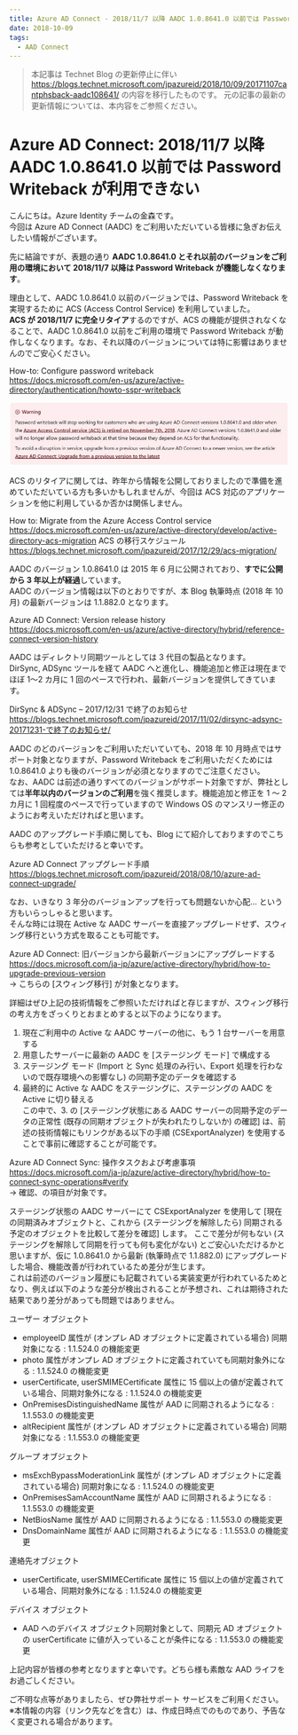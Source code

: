 ```yaml
---
title: Azure AD Connect - 2018/11/7 以降 AADC 1.0.8641.0 以前では Password Writeback が利用できない
date: 2018-10-09
tags:
  - AAD Connect
---
```


> 本記事は Technet Blog の更新停止に伴い https://blogs.technet.microsoft.com/jpazureid/2018/10/09/20171107cantphsback-aadc108641/ の内容を移行したものです。
> 元の記事の最新の更新情報については、本内容をご参照ください。

# Azure AD Connect: 2018/11/7 以降 AADC 1.0.8641.0 以前では Password Writeback が利用できない

こんにちは。Azure Identity チームの金森です。  
今回は Azure AD Connect (AADC) をご利用いただいている皆様に急ぎお伝えしたい情報がございます。  

先に結論ですが、表題の通り **AADC 1.0.8641.0 とそれ以前のバージョンをご利用の環境において 2018/11/7 以降は  Password Writeback が機能しなくなります**。

理由として、AADC 1.0.8641.0 以前のバージョンでは、Password Writeback を実現するために ACS (Access Control Service) を利用していました。  
**ACS が 2018/11/7 に完全リタイア**するのですが、ACS の機能が提供されなくなることで、AADC 1.0.8641.0 以前をご利用の環境で Password Writeback が動作しなくなります。なお、それ以降のバージョンについては特に影響はありませんのでご安心ください。

How-to: Configure password writeback  
https://docs.microsoft.com/en-us/azure/active-directory/authentication/howto-sspr-writeback

![](./cantphsback-aadc/ACSretire.jpg)

ACS のリタイアに関しては、昨年から情報を公開しておりましたので準備を進めていただいている方も多いかもしれませんが、今回は ACS 対応のアプリケーションを他に利用しているか否かは関係しません。

How to: Migrate from the Azure Access Control service  
https://docs.microsoft.com/en-us/azure/active-directory/develop/active-directory-acs-migration
ACS の移行スケジュール  
https://blogs.technet.microsoft.com/jpazureid/2017/12/29/acs-migration/

AADC のバージョン 1.0.8641.0 は 2015 年 6 月に公開されており、**すでに公開から 3 年以上が経過**しています。  
AADC のバージョン情報は以下のとおりですが、本 Blog 執筆時点 (2018 年 10 月) の最新バージョンは 1.1.882.0 となります。

Azure AD Connect: Version release history  
https://docs.microsoft.com/en-us/azure/active-directory/hybrid/reference-connect-version-history

<!-- textlint-disable -->
AADC はディレクトリ同期ツールとしては 3 代目の製品となります。  
DirSync, ADSync ツールを経て AADC へと進化し、機能追加と修正は現在までほぼ 1～2 カ月に 1 回のペースで行われ、最新バージョンを提供してきています。
<!-- textlint-enable -->

DirSync & ADSync – 2017/12/31 で終了のお知らせ  
https://blogs.technet.microsoft.com/jpazureid/2017/11/02/dirsync-adsync-20171231-で終了のお知らせ/

AADC のどのバージョンをご利用いただいていても、2018 年 10 月時点ではサポート対象となりますが、Password Writeback をご利用いただくためには 1.0.8641.0 よりも後のバージョンが必須となりますのでご注意ください。  
なお、AADC は前述の通りすべてのバージョンがサポート対象ですが、弊社としては**半年以内のバージョンのご利用**を強く推奨します。機能追加と修正を 1 ～ 2 カ月に 1 回程度のペースで行っていますので Windows OS のマンスリー修正のようにお考えいただければと思います。

AADC のアップグレード手順に関しても、Blog にて紹介しておりますのでこちらも参考としていただけると幸いです。

Azure AD Connect アップグレード手順  
https://blogs.technet.microsoft.com/jpazureid/2018/08/10/azure-ad-connect-upgrade/

なお、いきなり 3 年分のバージョンアップを行っても問題ないか心配… という方もいらっしゃると思います。  
そんな時には現在 Active な AADC サーバーを直接アップグレードせず、スウィング移行という方式を取ることも可能です。

Azure AD Connect: 旧バージョンから最新バージョンにアップグレードする  
https://docs.microsoft.com/ja-jp/azure/active-directory/hybrid/how-to-upgrade-previous-version  
-> こちらの [スウィング移行] が対象となります。

詳細はぜひ上記の技術情報をご参照いただければと存じますが、スウィング移行の考え方をざっくりとおまとめすると以下のようになります。

1. 現在ご利用中の Active な AADC サーバーの他に、もう 1 台サーバーを用意する  
2. 用意したサーバーに最新の AADC を [ステージング モード] で構成する  
3. ステージング モード (Import と Sync 処理のみ行い、Export 処理を行わないので既存環境への影響なし) の同期予定のデータを確認する  
4. 最終的に Active な AADC をステージングに、ステージングの AADC を Active に切り替える  
この中で、3. の [ステージング状態にある AADC サーバーの同期予定のデータの正常性 (既存の同期オブジェクトが失われたりしないか) の確認] は、前述の技術情報にもリンクがある以下の手順 (CSExportAnalyzer) を使用することで事前に確認することが可能です。

Azure AD Connect Sync: 操作タスクおよび考慮事項  
https://docs.microsoft.com/ja-jp/azure/active-directory/hybrid/how-to-connect-sync-operations#verify  
-> 確認、の項目が対象です。

ステージング状態の AADC サーバーにて CSExportAnalyzer を使用して [現在の同期済みオブジェクトと、これから (ステージングを解除したら) 同期される予定のオブジェクトを比較して差分を確認] します。 
ここで差分が何もない (ステージングを解除して同期を行っても何も変化がない) とご安心いただけるかと思いますが、仮に 1.0.8641.0 から最新 (執筆時点で 1.1.882.0) にアップグレードした場合、機能改善が行われているため差分が生じます。  
これは前述のバージョン履歴にも記載されている実装変更が行われているためとなり、例えば以下のような差分が検出されることが予想され、これは期待された結果であり差分があっても問題ではありません。

ユーザー オブジェクト  

- employeeID 属性が (オンプレ AD オブジェクトに定義されている場合) 同期対象になる : 1.1.524.0 の機能変更  
- photo 属性がオンプレ AD オブジェクトに定義されていても同期対象外になる : 1.1.524.0 の機能変更  
- userCertificate, userSMIMECertificate 属性に 15 個以上の値が定義されている場合、同期対象外になる : 1.1.524.0 の機能変更  
- OnPremisesDistinguishedName 属性が AAD に同期されるようになる : 1.1.553.0 の機能変更  
- altRecipient 属性が (オンプレ AD オブジェクトに定義されている場合) 同期対象になる : 1.1.553.0 の機能変更  

グループ オブジェクト 

- msExchBypassModerationLink 属性が (オンプレ AD オブジェクトに定義されている場合) 同期対象になる : 1.1.524.0 の機能変更  
- OnPremisesSamAccountName 属性が AAD に同期されるようになる : 1.1.553.0 の機能変更  
- NetBiosName 属性が AAD に同期されるようになる : 1.1.553.0 の機能変更  
- DnsDomainName 属性が AAD に同期されるようになる : 1.1.553.0 の機能変更  

連絡先オブジェクト

- userCertificate, userSMIMECertificate 属性に 15 個以上の値が定義されている場合、同期対象外になる : 1.1.524.0 の機能変更

デバイス オブジェクト

- AAD へのデバイス オブジェクト同期対象として、同期元 AD オブジェクトの userCertificate に値が入っていることが条件になる : 1.1.553.0 の機能変更

上記内容が皆様の参考となりますと幸いです。どちら様も素敵な AAD ライフをお過ごしください。  

ご不明な点等がありましたら、ぜひ弊社サポート サービスをご利用ください。  
※本情報の内容（リンク先などを含む）は、作成日時点でのものであり、予告なく変更される場合があります。
